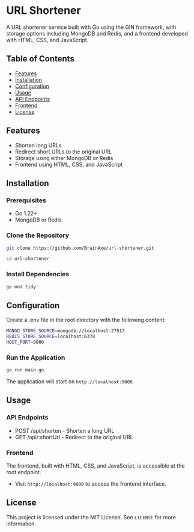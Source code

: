 # URL Shortener

A URL shortener service built with Go using the GIN framework, with storage options including MongoDB and Redis, and a frontend developed with HTML, CSS, and JavaScript.

## Table of Contents

- [Features](#features)
- [Installation](#installation)
- [Configuration](#configuration)
- [Usage](#usage)
- [API Endpoints](#api-endpoints)
- [Frontend](#frontend)
- [License](#license)

## Features

- Shorten long URLs
- Redirect short URLs to the original URL
- Storage using either MongoDB or Redis
- Frontend using HTML, CSS, and JavaScript

## Installation

### Prerequisites

- Go 1.22+
- MongoDB or Redis

### Clone the Repository

```bash
git clone https://github.com/BrainAxe/url-shortener.git

cd url-shortener
```

### Install Dependencies
```bash
go mod tidy
```

## Configuration
Create a .env file in the root directory with the following content:

```bash
MONGO_STORE_SOURCE=mongodb://localhost:27017
REDIS_STORE_SOURCE=localhost:6378
HOST_PORT=9000
```

### Run the Application
```bash
go run main.go
```
The application will start on `http://localhost:9000`.

## Usage

### API Endpoints
  - POST /api/shorten - Shorten a long URL
  - GET /api/:shortUrl - Redirect to the original URL

### Frontend
The frontend, built with HTML, CSS, and JavaScript, is accessible at the root endpoint.
 - Visit `http://localhost:9000` to access the frontend interface.

## License
This project is licensed under the MIT License. See `LICENSE` for more information.
